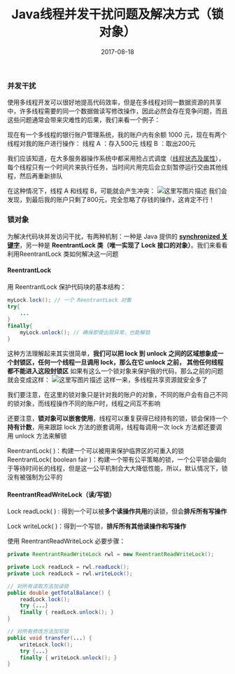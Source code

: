 ﻿---
layout: post
title: 'Java线程并发干扰问题及解决方式（锁对象）'
date: 2017-08-18
categories: Java并发
tags: Java Thread 并发 线程
---
### 并发干扰
使用多线程开发可以很好地提高代码效率，但是在多线程对同一数据资源的共享中，许多线程需要的同一个数据做读写修改操作，因此必然会存在竞争问题，而且这些问题通常会带来灾难性的后果，我们来看一个例子：

现在有一个多线程的银行账户管理系统，我的账户内有余额 1000 元，现在有两个线程对我的账户进行操作：
线程 A ：存入500元
线程 B ：取出200元

我们应该知道，在大多服务器操作系统中都采用抢占式调度（[线程状态及属性](http://blog.csdn.net/baidu_32045201/article/details/77260143)），每个线程只有一个时间片来执行任务，当时间片用完后会立刻暂停运行交由其他线程，然后再重新排队

在这种情况下，线程 A 和线程 B，可能就会产生冲突：
![这里写图片描述](http://img.blog.csdn.net/20170818150411497?watermark/2/text/aHR0cDovL2Jsb2cuY3Nkbi5uZXQvYmFpZHVfMzIwNDUyMDE=/font/5a6L5L2T/fontsize/400/fill/I0JBQkFCMA==/dissolve/70/gravity/SouthEast)
我们会发现，到最后我的账户只剩了800元，完全忽略了存钱的操作，这肯定不行！
<br>
### 锁对象
为解决代码块并发访问干扰，有两种机制：一种是 Java 提供的 [**synchronized 关键字**](http://blog.csdn.net/baidu_32045201/article/details/77434996)，另一种是 **ReentrantLock 类（唯一实现了 Lock 接口的对象）**。我们来看看利用ReentrantLock 类如何解决这一问题
#### **ReentrantLock**
用 ReentrantLock 保护代码块的基本结构：

~~~java
myLock.lock(); // 一个 ReentrantLock 对象
try{
	...
}
finally{
	myLock.unlock(); // 确保即使出现异常，也能解锁
}
~~~
这种方法理解起来其实很简单，**我们可以把 lock 到 unlock 之间的区域想象成一个封锁区，任何一个线程一旦调用 lock，那么在它 unlock 之前， 其他任何线程都不能进入这段封锁区**
如果有这么一个锁对象来保护我的代码，那么之前的问题就会变成这样：
![这里写图片描述](http://img.blog.csdn.net/20170818150207247?watermark/2/text/aHR0cDovL2Jsb2cuY3Nkbi5uZXQvYmFpZHVfMzIwNDUyMDE=/font/5a6L5L2T/fontsize/400/fill/I0JBQkFCMA==/dissolve/70/gravity/SouthEast)
这样一来，多线程共享资源就安全多了

我们要注意，在这里的锁对象只是针对我的账户的对象，不同的账户会有自己不同的锁对象，而线程操作不同的账户时，线程之间互不影响

还要注意，**锁对象可以嵌套使用**，线程可以重复获得已经持有的锁，锁会保持一个**持有计数**，用来跟踪 lock 方法的嵌套调用，线程每调用一次 lock 方法都还要调用 unlock 方法来解锁

ReentrantLock( )：构建一个可以被用来保护临界区的可重入的锁
ReentrantLock( boolean fair )：构建一个带有公平策略的锁，一个公平锁会偏向于等待时间长的线程，但是这一公平机制会大大降低性能，所以，默认情况下，锁没有被强制为公平的

#### **ReentrantReadWriteLock（读/写锁）**
Lock readLock( ) : 得到一个可以被**多个读操作共用**的读锁，但会**排斥所有写操作**

Lock writeLock( )：得到一个写锁，**排斥所有其他读操作和写操作**

使用 ReentrantReadWriteLock 必要步骤：

~~~java
private ReentrantReadWriteLock rwl = new ReentrantReadWriteLock();

private Lock readLock = rwl.readLock();
private Lock readLock = rwl.writeLock();

// 对所有读取方法加读锁
public double getTotalBalance() {
	readLock.lock();
	try {...}
	finally { readLock.unlock(); }
}

// 对所有修改方法加写锁
public void transfer(...) {
	writeLock.lock();
	try {...}
	finally { writeLock.unlock(); }
}
~~~